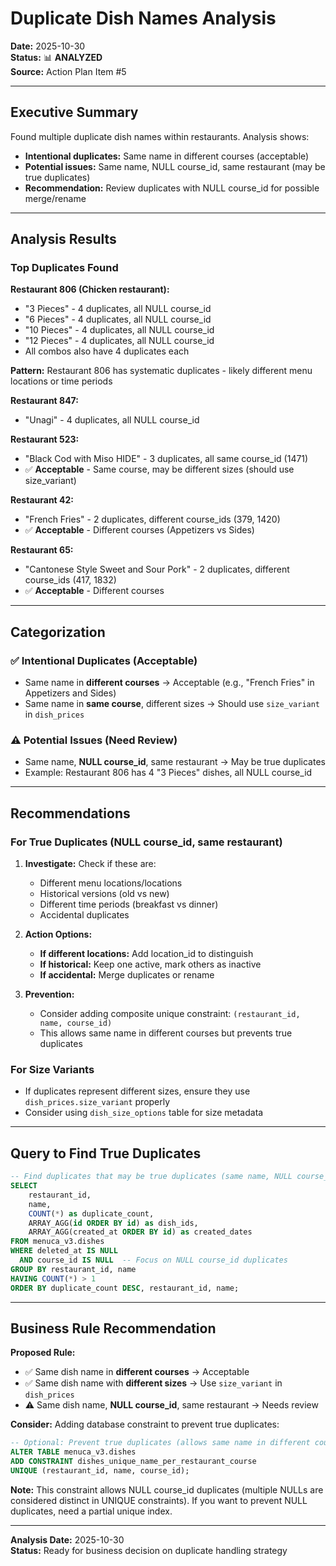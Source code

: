 # Duplicate Dish Names Analysis

**Date:** 2025-10-30  
**Status:** 📊 **ANALYZED**  
**Source:** Action Plan Item #5

---

## Executive Summary

Found multiple duplicate dish names within restaurants. Analysis shows:
- **Intentional duplicates:** Same name in different courses (acceptable)
- **Potential issues:** Same name, NULL course_id, same restaurant (may be true duplicates)
- **Recommendation:** Review duplicates with NULL course_id for possible merge/rename

---

## Analysis Results

### Top Duplicates Found

**Restaurant 806 (Chicken restaurant):**
- "3 Pieces" - 4 duplicates, all NULL course_id
- "6 Pieces" - 4 duplicates, all NULL course_id
- "10 Pieces" - 4 duplicates, all NULL course_id
- "12 Pieces" - 4 duplicates, all NULL course_id
- All combos also have 4 duplicates each

**Pattern:** Restaurant 806 has systematic duplicates - likely different menu locations or time periods

**Restaurant 847:**
- "Unagi" - 4 duplicates, all NULL course_id

**Restaurant 523:**
- "Black Cod with Miso HIDE" - 3 duplicates, all same course_id (1471)
- ✅ **Acceptable** - Same course, may be different sizes (should use size_variant)

**Restaurant 42:**
- "French Fries" - 2 duplicates, different course_ids (379, 1420)
- ✅ **Acceptable** - Different courses (Appetizers vs Sides)

**Restaurant 65:**
- "Cantonese Style Sweet and Sour Pork" - 2 duplicates, different course_ids (417, 1832)
- ✅ **Acceptable** - Different courses

---

## Categorization

### ✅ Intentional Duplicates (Acceptable)
- Same name in **different courses** → Acceptable (e.g., "French Fries" in Appetizers and Sides)
- Same name in **same course**, different sizes → Should use `size_variant` in `dish_prices`

### ⚠️ Potential Issues (Need Review)
- Same name, **NULL course_id**, same restaurant → May be true duplicates
- Example: Restaurant 806 has 4 "3 Pieces" dishes, all NULL course_id

---

## Recommendations

### For True Duplicates (NULL course_id, same restaurant)
1. **Investigate:** Check if these are:
   - Different menu locations/locations
   - Historical versions (old vs new)
   - Different time periods (breakfast vs dinner)
   - Accidental duplicates

2. **Action Options:**
   - **If different locations:** Add location_id to distinguish
   - **If historical:** Keep one active, mark others as inactive
   - **If accidental:** Merge duplicates or rename

3. **Prevention:**
   - Consider adding composite unique constraint: `(restaurant_id, name, course_id)` 
   - This allows same name in different courses but prevents true duplicates

### For Size Variants
- If duplicates represent different sizes, ensure they use `dish_prices.size_variant` properly
- Consider using `dish_size_options` table for size metadata

---

## Query to Find True Duplicates

```sql
-- Find duplicates that may be true duplicates (same name, NULL course_id, same restaurant)
SELECT 
    restaurant_id,
    name,
    COUNT(*) as duplicate_count,
    ARRAY_AGG(id ORDER BY id) as dish_ids,
    ARRAY_AGG(created_at ORDER BY id) as created_dates
FROM menuca_v3.dishes
WHERE deleted_at IS NULL
  AND course_id IS NULL  -- Focus on NULL course_id duplicates
GROUP BY restaurant_id, name
HAVING COUNT(*) > 1
ORDER BY duplicate_count DESC, restaurant_id, name;
```

---

## Business Rule Recommendation

**Proposed Rule:**
- ✅ Same dish name in **different courses** → Acceptable
- ✅ Same dish name with **different sizes** → Use `size_variant` in `dish_prices`
- ⚠️ Same dish name, **NULL course_id**, same restaurant → Needs review

**Consider:** Adding database constraint to prevent true duplicates:
```sql
-- Optional: Prevent true duplicates (allows same name in different courses)
ALTER TABLE menuca_v3.dishes
ADD CONSTRAINT dishes_unique_name_per_restaurant_course 
UNIQUE (restaurant_id, name, course_id);
```

**Note:** This constraint allows NULL course_id duplicates (multiple NULLs are considered distinct in UNIQUE constraints). If you want to prevent NULL duplicates, need a partial unique index.

---

**Analysis Date:** 2025-10-30  
**Status:** Ready for business decision on duplicate handling strategy

